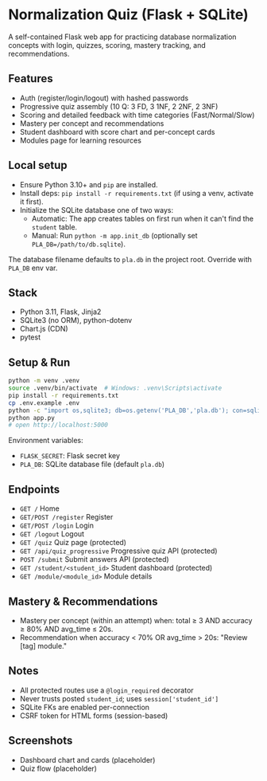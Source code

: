# Normalization Quiz (Flask + SQLite)

A self-contained Flask web app for practicing database normalization concepts with login, quizzes, scoring, mastery tracking, and recommendations.

## Features
- Auth (register/login/logout) with hashed passwords
- Progressive quiz assembly (10 Q: 3 FD, 3 1NF, 2 2NF, 2 3NF)
- Scoring and detailed feedback with time categories (Fast/Normal/Slow)
- Mastery per concept and recommendations
- Student dashboard with score chart and per-concept cards
- Modules page for learning resources

## Local setup

- Ensure Python 3.10+ and `pip` are installed.
- Install deps: `pip install -r requirements.txt` (if using a venv, activate it first).
- Initialize the SQLite database one of two ways:
  - Automatic: The app creates tables on first run when it can't find the `student` table.
  - Manual: Run `python -m app.init_db` (optionally set `PLA_DB=/path/to/db.sqlite`).

The database filename defaults to `pla.db` in the project root. Override with `PLA_DB` env var.

## Stack
- Python 3.11, Flask, Jinja2
- SQLite3 (no ORM), python-dotenv
- Chart.js (CDN)
- pytest

## Setup & Run

```bash
python -m venv .venv
source .venv/bin/activate  # Windows: .venv\Scripts\activate
pip install -r requirements.txt
cp .env.example .env
python -c "import os,sqlite3; db=os.getenv('PLA_DB','pla.db'); con=sqlite3.connect(db); con.executescript(open('schema.sql').read()); con.executescript(open('seed.sql').read()); con.close()"
python app.py
# open http://localhost:5000
```

Environment variables:
- `FLASK_SECRET`: Flask secret key
- `PLA_DB`: SQLite database file (default `pla.db`)

## Endpoints
- `GET /` Home
- `GET/POST /register` Register
- `GET/POST /login` Login
- `GET /logout` Logout
- `GET /quiz` Quiz page (protected)
- `GET /api/quiz_progressive` Progressive quiz API (protected)
- `POST /submit` Submit answers API (protected)
- `GET /student/<student_id>` Student dashboard (protected)
- `GET /module/<module_id>` Module details

## Mastery & Recommendations
- Mastery per concept (within an attempt) when: total ≥ 3 AND accuracy ≥ 80% AND avg_time ≤ 20s.
- Recommendation when accuracy < 70% OR avg_time > 20s: "Review [tag] module."

## Notes
- All protected routes use a `@login_required` decorator
- Never trusts posted `student_id`; uses `session['student_id']`
- SQLite FKs are enabled per-connection
- CSRF token for HTML forms (session-based)

## Screenshots
- Dashboard chart and cards (placeholder)
- Quiz flow (placeholder)

